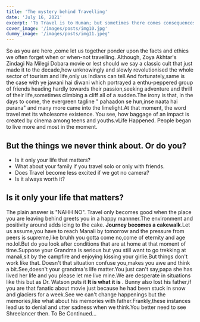 ```yaml
---
title: 'The mystery behind Travelling'
date: 'July 16, 2021'
excerpt: 'To Travel is to Human; but sometimes there comes consequences in handy, the things we never wanted to happen at all '
cover_image: '/images/posts/img10.jpg'
dummy_image: '/images/posts/img11.jpeg'
---
```


<!-- Lorem [markdownum](http://insunt.org/inpositaque), et sanguine rutilos dixit
nigro cornu genus duris linguae. Super hic deus ego adveniens nullumque Venerem
equis aurem aliisque celare densis dextramque similis **post**: mihi rexerat;
bis. -->

So as you are here ,come let us together ponder upon the facts and ethics we often forget when or when-not travelling. Although, Zoya Akhtar's Zindagi Na Milegi Dobara movie or lest should we say a classic cult that just made it to the decade,how unknowingly and slowly revolutionised the whole sector of tourism and life,only us Indians can tell.And fortunately,same is the case with ye jawani hai diwani which portrayed a enthu-peppered group of friends heading hardly towards their passion,seeking adventure and thrill of their life,sometimes climbing a cliff all of a sudden.The irony is that, in the days to come, the evergreen tagline " pahaadon se hun,inse naata hai purana" and many more came into the limelight.At that moment, the word travel met its wholesome existence. You see, how baggage of an impact is created by cinema among teens and youths.vLife Happened. People began to live more and most in the moment.

## But the things we never think about. Or do you?
- Is it only your life that matters?
- What about your family if you travel solo or only with friends.
- Does Travel become less excited if we got no camera?
- Is it always worth it?

## Is it only your life that matters?

The plain answer is "NAHH NO". Travel only becomes good when the place you are leaving behind greets you in a happy mannner.The environment and positivity around adds icing to the cake. **Journey becomes a cakewalk**.Let us assume,you have to reach Manali by tomorrow and the pressure from peers is supreme,like bruhh you gotta come no,come of eternity and age no.lol.But do you look after conditions that are at home at that moment of time.Suppose your Grandma is serious but you still want to go trekking at manali,sit by the campfire and enjoying kissing your girlie.But things don't work like that. Doesn't that situation confuse you,makes you awe and think a bit.See,doesn't your grandma's life matter.You just can't say,papa she has lived her life and you please let me live mine.We are desperate in situations like this but as Dr. Watson puts it  **It is what it is**  . Bunny also lost his father,if you are that fanatic about movie just because he had been stuck in snow and glaciers for a week.See we can't change happenings but the memories,like what about his memories with father.Frankly,these instances lead us to denial and utter sadness when we think.You better need to see Shreelancer then. To Be Continued...  



